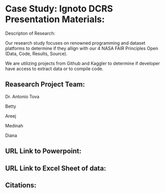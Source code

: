 # Case Study: Ignoto DCRS Presentation Materials: 

Descripton of Research: 

Our research study focuses on renowned programming and dataset platforms to determine if they allign with our 4 NASA FAIR Principles Open (Data, Code, Results, Source). 

We are utilizing projects from Github and Kaggler to determine if developer have access to extract data or to compile code. 

## Reasearch Project Team: 
 
Dr. Antonio Tova

Betty 

Areej 

Medinah 

Diana 
## URL Link to Powerpoint: 

## URL Link to Excel Sheet of data: 

## Citations:


